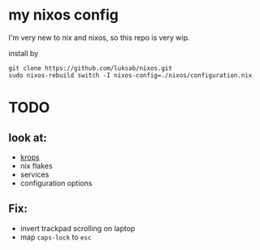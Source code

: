 # my nixos config

I'm very new to nix and nixos, so this repo is very wip.

install by
```
git clone https://github.com/luksab/nixos.git
sudo nixos-rebuild switch -I nixos-config=./nixos/configuration.nix
```

# TODO
## look at:
- [krops](https://github.com/krebs/krops)
- nix flakes
- services
- configuration options
## Fix:
- invert trackpad scrolling on laptop
- map `caps-lock` to `esc`
